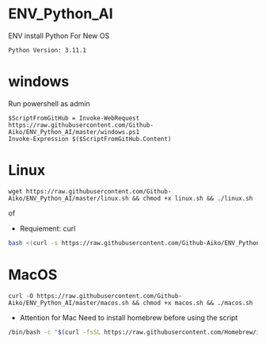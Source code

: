 # ENV_Python_AI
 ENV install Python For New OS

```
Python Version: 3.11.1
```


# windows 
Run powershell as admin
```
$ScriptFromGitHub = Invoke-WebRequest https://raw.githubusercontent.com/Github-Aiko/ENV_Python_AI/master/windows.ps1
Invoke-Expression $($ScriptFromGitHub.Content)
```

# Linux
```
wget https://raw.githubusercontent.com/Github-Aiko/ENV_Python_AI/master/linux.sh && chmod +x linux.sh && ./linux.sh
```

of 
- Requiement: curl

```bash
bash <(curl -s https://raw.githubusercontent.com/Github-Aiko/ENV_Python_AI/master/linux.sh)
```

# MacOS
```
curl -O https://raw.githubusercontent.com/Github-Aiko/ENV_Python_AI/master/macos.sh && chmod +x macos.sh && ./macos.sh
```

- Attention for Mac
Need to install homebrew before using the script
``` bash
/bin/bash -c "$(curl -fsSL https://raw.githubusercontent.com/Homebrew/install/HEAD/install.sh)"
```
